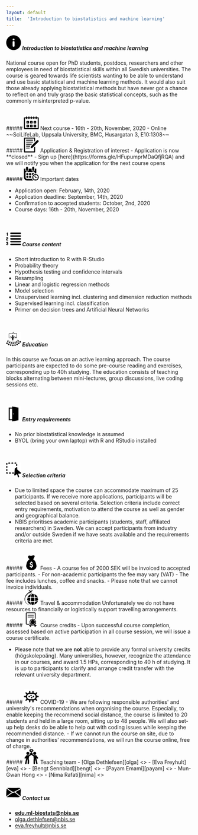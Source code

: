 ```yaml
---
layout: default
title:  'Introduction to biostatistics and machine learning'
---
```


##### <img border="0" src="icons/info.svg" width="40" height="40"> Introduction to biostatistics and machine learning
National course open for PhD students, postdocs, researchers and other employees in need of biostatistical skills within all Swedish universities.  The course is geared towards life scientists wanting to be able to understand and use basic statistical and machine learning methods. It would also suit those already applying biostatistical methods but have never got a chance to reflect on and truly grasp the basic statistical concepts, such as the commonly misinterpreted p-value.

<br/>
##### <img border="0" src="icons/calendar-date.svg" width="40" height="40"> Next course
- 16th - 20th, November, 2020
- Online ~~SciLifeLab, Uppsala University, BMC, Husargatan 3, E10:1308~~ 



<br/>
##### <img border="0" src="icons/application.svg" width="40" height="40"> Application & Registration of interest
- Application is now **closed**
- Sign up [here](https://forms.gle/HFupumprMDaQfjRQA) and we will notify you when the application for the next course opens
<!-- - Application is **open**  Apply [here](https://forms.gle/wsjYYuujFMhUc2FV7) -->


<!-- >*COVID-19 and our event: we are following [Stockholm](https://www.su.se/english/about/news-and-events/information-for-students-and-staff-about-the-coronavirus-1.483182) and [Uppsala University recommendations](https://www.uu.se/en/students/recommendations-on-coronavirus/), incl. on organising events. We are hoping that the course can run as scheduled in May. In case of cancellations due to COVID-19 no fees will be charged, i.e. we warmly encourage your application at this stage and we will be in touch if any changes were to occur.* -->


<br/>
##### <img border="0" src="icons/schedule-01.svg" width="40" height="40"> Important dates

- Application open: February, 14th, 2020
- Application deadline: September, 14th, 2020
- Confirmation to accepted students: October, 2nd, 2020
- Course days: 16th - 20th, November, 2020


<br/>

##### <img border="0" src="icons/content.svg" width="40" height="40"> Course content
- Short introduction to R with R-Studio
- Probability theory
- Hypothesis testing and confidence intervals
- Resampling
- Linear and logistic regression methods
- Model selection
- Unsupervised learning incl. clustering and dimension reduction methods
- Supervised learning incl. classification
- Primer on decision trees and Artificial Neural Networks


<br/>

##### <img border="0" src="icons/education.svg" width="40" height="40"> Education
In this course we focus on an active learning approach. The course participants are expected to do some pre-course reading and exercises, corresponding up to 40h studying. The education consists of teaching blocks alternating between mini-lectures, group discussions, live coding sessions etc.

<br/>

##### <img border="0" src="icons/enter.svg" width="40" height="40"> Entry requirements
- No prior biostatistical knowledge is assumed
- BYOL (bring your own laptop) with R and RStudio installed

<br/>

##### <img border="0" src="icons/selection.svg" width="40" height="40"> Selection criteria
 - Due to limited space the course can accommodate maximum of 25 participants. If we receive more applications, participants will be selected based on several criteria. Selection criteria include correct entry requirements, motivation to attend the course as well as gender and geographical balance.
 - NBIS prioritises academic participants (students, staff, affiliated researchers) in Sweden. We can accept participants from industry and/or outside Sweden if we have seats available and the requirements criteria are met.

<br/>
##### <img border="0" src="icons/fees.svg" width="40" height="40"> Fees
- A course fee of 2000 SEK will be invoiced to accepted participants.
- For non-academic participants the fee may vary (VAT)
- The fee includes lunches, coffee and snacks.
- Please note that we cannot invoice individuals.

<br/>
##### <img border="0" src="icons/travel-01.svg" width="40" height="40"> Travel & accommodation
Unfortunately we do not have resources to financially or logistically support travelling arrangements.

<br/>
##### <img border="0" src="icons/diploma.svg" width="40" height="40"> Course credits
- Upon successful course completion, assessed based on active participation in all course session, we will issue a course certificate.

- Please note that we are **not** able to provide any formal university credits (högskolepoäng). Many universities, however, recognize the attendance in our courses, and award 1.5 HPs, corresponding to 40 h of studying. It is up to participants to clarify and arrange credit transfer with the relevant university department.


<br/>
##### <img border="0" src="icons/virus.svg" width="40" height="40"> COVID-19
- We are following responsible authorities' and university's recommendations when organising the course. Especially, to enable keeping the recommend social distance, the course is limited to 20 students and held in a large room, sitting up to 48 people. We will also set-up help desks do be able to help out with coding issues while keeping the recommended distance.
- If we cannot run the course on site, due to change in authorities' recommendations, we will run the course online, free of charge.  



<br/>
##### <img border="0" src="icons/team.svg" width="40" height="40"> Teaching team
- [Olga Dethlefsen][olga] <<olga.dethlefsen@nbis.se>>
- [Eva Freyhult][eva] <<eva.freyhult@nbis.se>>
- [Bengt Sennblad][bengt] <<bengt.sennblad@scilifelab.se>>
- [Payam Emami][payam] <<payam.emami@nbis.se>>  
- Mun-Gwan Hong <<mungwan.hong@nbis.se>>
- [Nima Rafati][nima] <<nima.rafati@nbis.se>>

<br/>

[eva]: https://nbis.se/about/staff/eva-freyhult/
[olga]: https://nbis.se/about/staff/olga-dethlefsen/
[bengt]: https://nbis.se/about/staff/bengt-sennblad/
[payam]: https://nbis.se/about/staff/payam-emami/
[nima]: https://nbis.se/about/staff/nima-rafati/

##### <img border="0" src="icons/email.svg" width="40" height="40"> Contact us
- **edu.ml-biostats@nbis.se**
- olga.dethlefsen@nbis.se
- eva.freyhult@nbis.se
